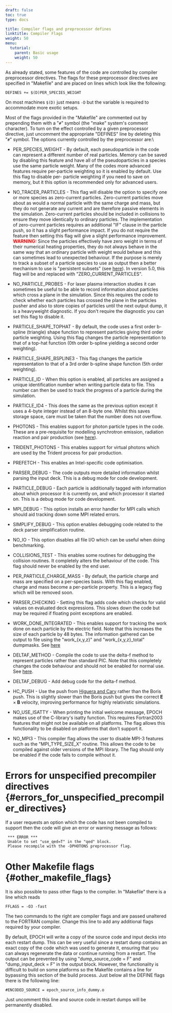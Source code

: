 ```yaml
---
draft: false
toc: true
type: docs

title: Compiler flags and preprocessor defines
linktitle: Compiler Flags
weight: 50
menu:
  tutorial:
    parent: Basic usage
    weight: 50
---
```


As already stated, some features of the code are controlled by compiler
preprocessor directives. The flags for these preprocessor directives are
specified in "Makefile" and are placed on lines which look like the
following:

    DEFINES += $(D)PER_SPECIES_WEIGHT

On most machines `$(D)` just means `-D` but the variable is required to
accommodate more exotic setups.

Most of the flags provided in the "Makefile" are commented out by
prepending them with a "`#`" symbol (the "make" system's comment
character). To turn on the effect controlled by a given preprocessor
directive, just uncomment the appropriate "DEFINES" line by deleting
this "`#`" symbol. The options currently controlled by the preprocessor
are:\

-   PER_SPECIES_WEIGHT - By default, each pseudoparticle in the code
    can represent a different number of real particles. Memory can be
    saved by disabling this feature and have all of the pseudoparticles
    in a species use the same particle weight. Many of the codes more
    advanced features require per-particle weighting so it is enabled by
    default. Use this flag to disable per- particle weighting if you
    need to save on memory, but it this option is recommended only for
    advanced users.
-   NO_TRACER_PARTICLES - This flag will disable the option to specify
    one or more species as zero-current particles. Zero-current
    particles move about as would a normal particle with the same charge
    and mass, but they do not generate any current and are therefore
    passive elements in the simulation. Zero-current particles should be
    included in collisions to ensure they move identically to ordinary
    particles. The implementation of zero-current particles requires an
    additional "IF" clause in the particle push, so it has a slight
    performance impact. If you do not require the feature then setting
    this flag will give a slight performance improvement.
    <span style="color: red; font-weight: bold;">WARNING:</span> Since
    the particles effectively have zero weight in terms of their
    numerical heating properties, they do not always behave in the same
    way that an ordinary particle with weight would behave and this can
    sometimes lead to unexpected behaviour. If the purpose is merely to
    track a subset of a particle species to use as output then a better
    mechanism to use is "persistent subsets" (see
    [here][Input_deck_subset]). In version 5.0, this
    flag will be and replaced with "ZERO_CURRENT_PARTICLES".
-   NO_PARTICLE_PROBES - For laser plasma interaction studies it can
    sometimes be useful to be able to record information about particles
    which cross a plane in the simulation. Since this requires the code
    to check whether each particles has crossed the plane in the
    particles pusher and also to store copies of particles until the
    next output dump, it is a heavyweight diagnostic. If you don't
    require the diagnostic you can set this flag to disable it.
-   PARTICLE_SHAPE_TOPHAT - By default, the code uses a first order
    b-spline (triangle) shape function to represent particles giving
    third order particle weighting. Using this flag changes the particle
    representation to that of a top-hat function (0th order b-spline
    yielding a second order weighting).
-   PARTICLE_SHAPE_BSPLINE3 - This flag changes the particle
    representation to that of a 3rd order b-spline shape function (5th
    order weighting).
-   PARTICLE_ID - When this option is enabled, all particles are
    assigned a unique identification number when writing particle data
    to file. This number can then be used to track the progress of a
    particle during the simulation.
-   PARTICLE_ID4 - This does the same as the previous option except it
    uses a 4-byte integer instead of an 8-byte one. Whilst this saves
    storage space, care must be taken that the number does not overflow.

-   PHOTONS - This enables support for photon particle types in the
    code. These are a pre-requisite for modelling synchrotron emission,
    radiation reaction and pair production (see
    [here][Input_deck_qed]).
-   TRIDENT_PHOTONS - This enables support for virtual photons which
    are used by the Trident process for pair production.
-   PREFETCH - This enables an Intel-specific code optimisation.
-   PARSER_DEBUG - The code outputs more detailed information whilst
    parsing the input deck. This is a debug mode for code development.
-   PARTICLE_DEBUG - Each particle is additionally tagged with
    information about which processor it is currently on, and which
    processor it started on. This is a debug mode for code development.
-   MPI_DEBUG - This option installs an error handler for MPI calls
    which should aid tracking down some MPI related errors.
-   SIMPLIFY_DEBUG - This option enables debugging code related to the
    deck parser simplification routine.
-   NO_IO - This option disables all file I/O which can be useful when
    doing benchmarking.
-   COLLISIONS_TEST - This enables some routines for debugging the
    collision routines. It completely alters the behaviour of the code.
    This flag should never be enabled by the end user.
-   PER_PARTICLE_CHARGE_MASS - By default, the particle charge and
    mass are specified on a per-species basis. With this flag enabled,
    charge and mass become a per-particle property. This is a legacy
    flag which will be removed soon.
-   PARSER_CHECKING - Setting this flag adds code which checks for
    valid values on evaluated deck expressions. This slows down the code
    but may be required if floating point exceptions are enabled.
-   WORK_DONE_INTEGRATED - This enables support for tracking the work
    done on each particle by the electric field. Note that this
    increases the size of each particle by 48 bytes. The information
    gathered can be output to file using the "work_{x,y,z}" and
    "work_{x,y,z}_total" dumpmasks. See
    [here][Input_deck_output_block__particle_variables]
-   DELTAF_METHOD - Compile the code to use the delta-f method to
    represent particles rather than standard PIC. Note that this
    completely changes the code behaviour and should not be enabled for
    normal use. See [here][Using_delta_f].
-   DELTAF_DEBUG - Add debug code for the delta-f method.

-   HC_PUSH - Use the push from [Higuera and
    Cary](https://doi.org/10.1063/1.4979989) rather than the Boris push.
    This is slightly slower than the Boris push but gives the correct
    $\mathbf{E} \times \mathbf{B}$ velocity, improving performance for
    highly relativistic simulations.

-   NO_USE_ISATTY - When printing the initial welcome message, EPOCH
    makes use of the C-library's isatty function. This requires
    Fortran2003 features that might not be available on all platforms.
    The flag allows this functionality to be disabled on platforms that
    don't support it.
-   NO_MPI3 - This compiler flag allows the user to disable MPI-3
    features such as the "MPI_TYPE_SIZE_X" routine. This allows the
    code to be compiled against older versions of the MPI library. The
    flag should only be enabled if the code fails to compile without it.

# Errors for unspecified precompiler directives {#errors_for_unspecified_precompiler_directives}

If a user requests an option which the code has not been compiled to
support then the code will give an error or warning message as follows:

     *** ERROR ***
     Unable to set "use_qed=T" in the "qed" block.
     Please recompile with the -DPHOTONS preprocessor flag.

# Other Makefile flags {#other_makefile_flags}

It is also possible to pass other flags to the compiler. In "Makefile"
there is a line which reads

    FFLAGS = -O3 -fast

The two commands to the right are compiler flags and are passed
unaltered to the FORTRAN compiler. Change this line to add any
additional flags required by your compiler.

By default, EPOCH will write a copy of the source code and input decks
into each restart dump. This can be very useful since a restart dump
contains an exact copy of the code which was used to generate it,
ensuring that you can always regenerate the data or continue running
from a restart. The output can be prevented by using "dump_source_code
= F" and "dump_input_deck = F" in the output block. However, the
functionality is difficult to build on some platforms so the Makefile
contains a line for bypassing this section of the build process. Just
below all the DEFINE flags there is the following line:

    #ENCODED_SOURCE = epoch_source_info_dummy.o

Just uncomment this line and source code in restart dumps will be
permanently disabled.



<!-- ########################  Cross references  ######################## -->


[Acknowledging_EPOCH]: /tutorial/acknowledging_epoch
[Basic_examples]: /tutorial/basic_examples
[Basic_examples__focussing_a_gaussian_beam]: /tutorial/basic_examples/#focussing_a_gaussian_beam
[Binary_files]: /tutorial/binary_files
[Calculable_particle_properties]: /tutorial/calculable_particle_properties
[Compiler_Flags]: /tutorial/compiler_flags
[Compiling]: /tutorial/compiling
[FAQ]: /tutorial/faq
[FAQ__how_do_i_obtain_the_code]: /tutorial/faq/#how_do_i_obtain_the_code
[Input_deck]: /tutorial/input_deck
[Input_deck_adf]: /tutorial/input_deck_adf
[Input_deck_boundaries]: /tutorial/input_deck_boundaries
[Input_deck_boundaries__cpml_boundary_conditions]: /tutorial/input_deck_boundaries/#cpml_boundary_conditions
[Input_deck_boundaries__thermal_boundary_conditions]: /tutorial/input_deck_boundaries/#thermal_boundary_conditions
[Input_deck_collisions]: /tutorial/input_deck_collisions
[Input_deck_constant]: /tutorial/input_deck_constant
[Input_deck_control]: /tutorial/input_deck_control
[Input_deck_control__basics]: /tutorial/input_deck_control/#basics
[Input_deck_control__maxwell_solvers]: /tutorial/input_deck_control/#maxwell_solvers
[Input_deck_control__requesting_output_dumps_at_run_time]: /tutorial/input_deck_control/#requesting_output_dumps_at_run_time
[Input_deck_control__stencil_block]: /tutorial/input_deck_control/#stencil_block
[Input_deck_control__strided_current_filtering]: /tutorial/input_deck_control/#strided_current_filtering
[Input_deck_dist_fn]: /tutorial/input_deck_dist_fn
[Input_deck_fields]: /tutorial/input_deck_fields
[Input_deck_injector]: /tutorial/input_deck_injector
[Input_deck_injector__keys]: /tutorial/input_deck_injector/#keys
[Input_deck_laser]: /tutorial/input_deck_laser
[Input_deck_operator]: /tutorial/input_deck_operator
[Input_deck_output__directives]: /tutorial/input_deck_output/#directives
[Input_deck_output_block]: /tutorial/input_deck_output_block
[Input_deck_output_block__derived_variables]: /tutorial/input_deck_output_block/#derived_variables
[Input_deck_output_block__directives]: /tutorial/input_deck_output_block/#directives
[Input_deck_output_block__dumpmask]: /tutorial/input_deck_output_block/#dumpmask
[Input_deck_output_block__multiple_output_blocks]: /tutorial/input_deck_output_block/#multiple_output_blocks
[Input_deck_output_block__particle_variables]: /tutorial/input_deck_output_block/#particle_variables
[Input_deck_output_block__single-precision_output]: /tutorial/input_deck_output_block/#single-precision_output
[Input_deck_output_global]: /tutorial/input_deck_output_global
[Input_deck_particle_file]: /tutorial/input_deck_particle_file
[Input_deck_probe]: /tutorial/input_deck_probe
[Input_deck_qed]: /tutorial/input_deck_qed
[Input_deck_species]: /tutorial/input_deck_species
[Input_deck_species__arbitrary_distribution_functions]: /tutorial/input_deck_species/#arbitrary_distribution_functions
[Input_deck_species__ionisation]: /tutorial/input_deck_species/#ionisation
[Input_deck_species__maxwell_juttner_distributions]: /tutorial/input_deck_species/#maxwell_juttner_distributions
[Input_deck_species__particle_migration_between_species]: /tutorial/input_deck_species/#particle_migration_between_species
[Input_deck_species__species_boundary_conditions]: /tutorial/input_deck_species/#species_boundary_conditions
[Input_deck_subset]: /tutorial/input_deck_subset
[Input_deck_window]: /tutorial/input_deck_window
[Landing]: /tutorial/landing
[Landing_Page]: /tutorial/landing_page
[Libraries]: /tutorial/libraries
[Links]: /tutorial/links
[Maths_parser__functions]: /tutorial/maths_parser/#functions
[Non-thermal_initial_conditions]: /tutorial/non-thermal_initial_conditions
[Previous_versions]: /tutorial/previous_versions
[Python]: /tutorial/python
[Running]: /tutorial/running
[SDF_Landing_Page]: /tutorial/sdf_landing_page
[Structure]: /tutorial/structure
[Using_EPOCH_in_practice]: /tutorial/using_epoch_in_practice
[Using_EPOCH_in_practice__manually_overriding_particle_parameters_set_by_the_autoloader]: /tutorial/using_epoch_in_practice/#manually_overriding_particle_parameters_set_by_the_autoloader
[Using_EPOCH_in_practice__parameterising_input_decks]: /tutorial/using_epoch_in_practice/#parameterising_input_decks
[Using_delta_f]: /tutorial/using_delta_f
[Visualising_SDF_files_with_IDL_or_GDL]: /tutorial/visualising_sdf_files_with_idl_or_gdl
[Visualising_SDF_files_with_LLNL_VisIt]: /tutorial/visualising_sdf_files_with_llnl_visit
[Workshop_examples]: /tutorial/workshop_examples
[Workshop_examples__a_2d_laser]: /tutorial/workshop_examples/#a_2d_laser
[Workshop_examples__a_basic_em-field_simulation]: /tutorial/workshop_examples/#a_basic_em-field_simulation
[Workshop_examples__getting_the_example_decks_for_this_workshop]: /tutorial/workshop_examples/#getting_the_example_decks_for_this_workshop
[Workshop_examples__specifying_particle_species]: /tutorial/workshop_examples/#specifying_particle_species
[Workshop_examples_continued]: /tutorial/workshop_examples_continued
